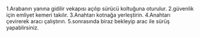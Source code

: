 1.Arabanın yanına gidilir vekapısı açılıp sürücü koltuğuna oturulur.
2.güvenlik için emliyet kemeri takılır.
3.Anahtarı kotnağa yerleştirin.
4.Anahtarı çevirerek aracı çalıştırın.
5.sonrasında biraz bekleyip arac ile sürüş yapablirsiniz.